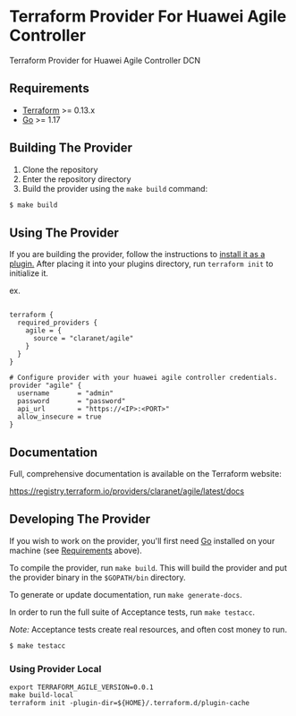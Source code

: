 # Terraform Provider For Huawei Agile Controller
Terraform Provider for Huawei Agile Controller DCN

## Requirements

- [Terraform](https://www.terraform.io/downloads.html) >= 0.13.x
- [Go](https://golang.org/doc/install) >= 1.17

## Building The Provider

1. Clone the repository
2. Enter the repository directory
3. Build the provider using the `make build` command:

```sh
$ make build
```

## Using The Provider

<!-- https://www.terraform.io/docs/plugins/basics.html#installing-a-plugin -->

If you are building the provider, follow the instructions to [install it as a plugin.](https://www.terraform.io/docs/cli/plugins/index.html) After placing it into your plugins directory, run `terraform init` to initialize it.

ex.
```hcl

terraform {
  required_providers {
    agile = {
      source = "claranet/agile"
    }
  }
}

# Configure provider with your huawei agile controller credentials.
provider "agile" {
  username       = "admin"
  password       = "password"
  api_url        = "https://<IP>:<PORT>"
  allow_insecure = true
}
```

## Documentation

Full, comprehensive documentation is available on the Terraform website:

https://registry.terraform.io/providers/claranet/agile/latest/docs

##  Developing The Provider

If you wish to work on the provider, you'll first need [Go](http://www.golang.org) installed on your machine (see [Requirements](#requirements) above).

To compile the provider, run `make build`. This will build the provider and put the provider binary in the `$GOPATH/bin` directory.

To generate or update documentation, run `make generate-docs`.

In order to run the full suite of Acceptance tests, run `make testacc`.

*Note:* Acceptance tests create real resources, and often cost money to run.

```sh
$ make testacc
```

### Using Provider Local

```shell
export TERRAFORM_AGILE_VERSION=0.0.1
make build-local
terraform init -plugin-dir=${HOME}/.terraform.d/plugin-cache
```